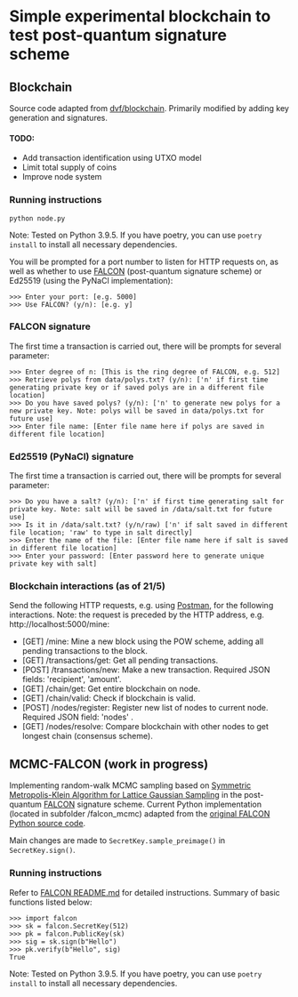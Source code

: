 # Simple experimental blockchain to test post-quantum signature scheme

## Blockchain
Source code adapted from [dvf/blockchain](https://github.com/dvf/blockchain). Primarily modified by adding key generation and signatures.

#### TODO:
- Add transaction identification using UTXO model
- Limit total supply of coins
- Improve node system

### Running instructions
```
python node.py
```
Note: Tested on Python 3.9.5. If you have poetry, you can use `poetry install` to install all necessary dependencies.

You will be prompted for a port number to listen for HTTP requests on, as well as whether to use [FALCON](https://falcon-sign.info/) (post-quantum signature scheme) or Ed25519 (using the PyNaCl implementation):
```
>>> Enter your port: [e.g. 5000]
>>> Use FALCON? (y/n): [e.g. y]
```

### FALCON signature

The first time a transaction is carried out, there will be prompts for several parameter:
```
>>> Enter degree of n: [This is the ring degree of FALCON, e.g. 512]
>>> Retrieve polys from data/polys.txt? (y/n): ['n' if first time generating private key or if saved polys are in a different file location]
>>> Do you have saved polys? (y/n): ['n' to generate new polys for a new private key. Note: polys will be saved in data/polys.txt for future use]
>>> Enter file name: [Enter file name here if polys are saved in different file location]
```

### Ed25519 (PyNaCl) signature

The first time a transaction is carried out, there will be prompts for several parameter:
```
>>> Do you have a salt? (y/n): ['n' if first time generating salt for private key. Note: salt will be saved in /data/salt.txt for future use]
>>> Is it in /data/salt.txt? (y/n/raw) ['n' if salt saved in different file location; 'raw' to type in salt directly]
>>> Enter the name of the file: [Enter file name here if salt is saved in different file location]
>>> Enter your password: [Enter password here to generate unique private key with salt]
```

### Blockchain interactions (as of 21/5)

Send the following HTTP requests, e.g. using [Postman](https://www.postman.com/downloads/), for the following interactions. Note: the request is preceded by the HTTP address, e.g. http://localhost:5000/mine:
- [GET] /mine: Mine a new block using the POW scheme, adding all pending transactions to the block.
- [GET] /transactions/get: Get all pending transactions.
- [POST] /transactions/new: Make a new transaction. Required JSON fields: 'recipient', 'amount'.
- [GET] /chain/get: Get entire blockchain on node.
- [GET] /chain/valid: Check if blockchain is valid.
- [POST] /nodes/register: Register new list of nodes to current node. Required JSON field: 'nodes' <list>.
- [GET] /nodes/resolve: Compare blockchain with other nodes to get longest chain (consensus scheme).

## MCMC-FALCON (work in progress)
Implementing random-walk MCMC sampling based on [Symmetric Metropolis-Klein Algorithm for Lattice Gaussian Sampling](https://arxiv.org/abs/1501.05757) in the post-quantum [FALCON](https://falcon-sign.info/) signature scheme. Current Python implementation (located in subfolder /falcon_mcmc) adapted from the [original FALCON Python source code](https://github.com/tprest/falcon.py).

Main changes are made to `SecretKey.sample_preimage()` in `SecretKey.sign()`.

### Running instructions
Refer to [FALCON README.md](falcon_mcmc/README.md) for detailed instructions. Summary of basic functions listed below:
```
>>> import falcon
>>> sk = falcon.SecretKey(512)
>>> pk = falcon.PublicKey(sk)
>>> sig = sk.sign(b"Hello")
>>> pk.verify(b"Hello", sig)
True
```
Note: Tested on Python 3.9.5. If you have poetry, you can use `poetry install` to install all necessary dependencies.
